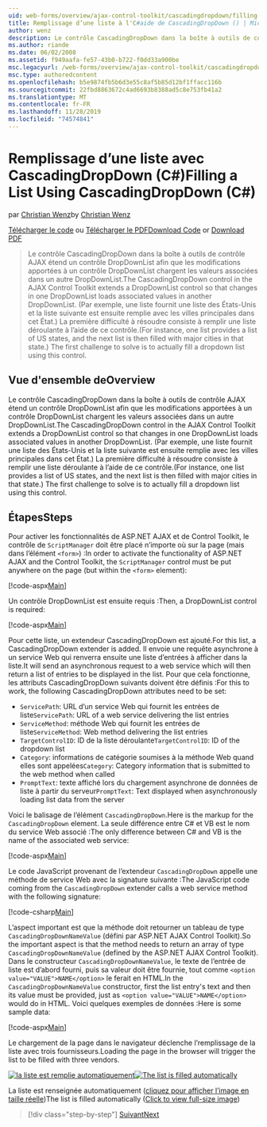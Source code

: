 ```yaml
---
uid: web-forms/overview/ajax-control-toolkit/cascadingdropdown/filling-a-list-using-cascadingdropdown-cs
title: Remplissage d’une liste à l'C#aide de CascadingDropDown () | Microsoft Docs
author: wenz
description: Le contrôle CascadingDropDown dans la boîte à outils de contrôle AJAX étend un contrôle DropDownList afin que les modifications apportées à un DropDownList chargent les valeurs associées dans anoth...
ms.author: riande
ms.date: 06/02/2008
ms.assetid: f949aafa-fe57-43b0-b722-f0dd33a900be
msc.legacyurl: /web-forms/overview/ajax-control-toolkit/cascadingdropdown/filling-a-list-using-cascadingdropdown-cs
msc.type: authoredcontent
ms.openlocfilehash: b5e9874fb5b6d3e55c8af5b85d12bf1ffacc116b
ms.sourcegitcommit: 22fbd8863672c4ad6693b8388ad5c8e753fb41a2
ms.translationtype: MT
ms.contentlocale: fr-FR
ms.lasthandoff: 11/28/2019
ms.locfileid: "74574841"
---
```

# <a name="filling-a-list-using-cascadingdropdown-c"></a><span data-ttu-id="8f00a-103">Remplissage d’une liste avec CascadingDropDown (C#)</span><span class="sxs-lookup"><span data-stu-id="8f00a-103">Filling a List Using CascadingDropDown (C#)</span></span>

<span data-ttu-id="8f00a-104">par [Christian Wenz](https://github.com/wenz)</span><span class="sxs-lookup"><span data-stu-id="8f00a-104">by [Christian Wenz](https://github.com/wenz)</span></span>

<span data-ttu-id="8f00a-105">[Télécharger le code](https://download.microsoft.com/download/9/0/7/907760b1-2c60-4f81-aeb6-ca416a573b0d/cascadingdropdown0.cs.zip) ou [Télécharger le PDF](https://download.microsoft.com/download/2/d/c/2dc10e34-6983-41d4-9c08-f78f5387d32b/cascadingdropdown0CS.pdf)</span><span class="sxs-lookup"><span data-stu-id="8f00a-105">[Download Code](https://download.microsoft.com/download/9/0/7/907760b1-2c60-4f81-aeb6-ca416a573b0d/cascadingdropdown0.cs.zip) or [Download PDF](https://download.microsoft.com/download/2/d/c/2dc10e34-6983-41d4-9c08-f78f5387d32b/cascadingdropdown0CS.pdf)</span></span>

> <span data-ttu-id="8f00a-106">Le contrôle CascadingDropDown dans la boîte à outils de contrôle AJAX étend un contrôle DropDownList afin que les modifications apportées à un contrôle DropDownList chargent les valeurs associées dans un autre DropDownList.</span><span class="sxs-lookup"><span data-stu-id="8f00a-106">The CascadingDropDown control in the AJAX Control Toolkit extends a DropDownList control so that changes in one DropDownList loads associated values in another DropDownList.</span></span> <span data-ttu-id="8f00a-107">(Par exemple, une liste fournit une liste des États-Unis et la liste suivante est ensuite remplie avec les villes principales dans cet État.) La première difficulté à résoudre consiste à remplir une liste déroulante à l’aide de ce contrôle.</span><span class="sxs-lookup"><span data-stu-id="8f00a-107">(For instance, one list provides a list of US states, and the next list is then filled with major cities in that state.) The first challenge to solve is to actually fill a dropdown list using this control.</span></span>

## <a name="overview"></a><span data-ttu-id="8f00a-108">Vue d'ensemble de</span><span class="sxs-lookup"><span data-stu-id="8f00a-108">Overview</span></span>

<span data-ttu-id="8f00a-109">Le contrôle CascadingDropDown dans la boîte à outils de contrôle AJAX étend un contrôle DropDownList afin que les modifications apportées à un contrôle DropDownList chargent les valeurs associées dans un autre DropDownList.</span><span class="sxs-lookup"><span data-stu-id="8f00a-109">The CascadingDropDown control in the AJAX Control Toolkit extends a DropDownList control so that changes in one DropDownList loads associated values in another DropDownList.</span></span> <span data-ttu-id="8f00a-110">(Par exemple, une liste fournit une liste des États-Unis et la liste suivante est ensuite remplie avec les villes principales dans cet État.) La première difficulté à résoudre consiste à remplir une liste déroulante à l’aide de ce contrôle.</span><span class="sxs-lookup"><span data-stu-id="8f00a-110">(For instance, one list provides a list of US states, and the next list is then filled with major cities in that state.) The first challenge to solve is to actually fill a dropdown list using this control.</span></span>

## <a name="steps"></a><span data-ttu-id="8f00a-111">Étapes</span><span class="sxs-lookup"><span data-stu-id="8f00a-111">Steps</span></span>

<span data-ttu-id="8f00a-112">Pour activer les fonctionnalités de ASP.NET AJAX et de Control Toolkit, le contrôle de `ScriptManager` doit être placé n’importe où sur la page (mais dans l’élément `<form>`) :</span><span class="sxs-lookup"><span data-stu-id="8f00a-112">In order to activate the functionality of ASP.NET AJAX and the Control Toolkit, the `ScriptManager` control must be put anywhere on the page (but within the `<form>` element):</span></span>

[!code-aspx[Main](filling-a-list-using-cascadingdropdown-cs/samples/sample1.aspx)]

<span data-ttu-id="8f00a-113">Un contrôle DropDownList est ensuite requis :</span><span class="sxs-lookup"><span data-stu-id="8f00a-113">Then, a DropDownList control is required:</span></span>

[!code-aspx[Main](filling-a-list-using-cascadingdropdown-cs/samples/sample2.aspx)]

<span data-ttu-id="8f00a-114">Pour cette liste, un extendeur CascadingDropDown est ajouté.</span><span class="sxs-lookup"><span data-stu-id="8f00a-114">For this list, a CascadingDropDown extender is added.</span></span> <span data-ttu-id="8f00a-115">Il envoie une requête asynchrone à un service Web qui renverra ensuite une liste d’entrées à afficher dans la liste.</span><span class="sxs-lookup"><span data-stu-id="8f00a-115">It will send an asynchronous request to a web service which will then return a list of entries to be displayed in the list.</span></span> <span data-ttu-id="8f00a-116">Pour que cela fonctionne, les attributs CascadingDropDown suivants doivent être définis :</span><span class="sxs-lookup"><span data-stu-id="8f00a-116">For this to work, the following CascadingDropDown attributes need to be set:</span></span>

- <span data-ttu-id="8f00a-117">`ServicePath`: URL d’un service Web qui fournit les entrées de liste</span><span class="sxs-lookup"><span data-stu-id="8f00a-117">`ServicePath`: URL of a web service delivering the list entries</span></span>
- <span data-ttu-id="8f00a-118">`ServiceMethod`: méthode Web qui fournit les entrées de liste</span><span class="sxs-lookup"><span data-stu-id="8f00a-118">`ServiceMethod`: Web method delivering the list entries</span></span>
- <span data-ttu-id="8f00a-119">`TargetControlID`: ID de la liste déroulante</span><span class="sxs-lookup"><span data-stu-id="8f00a-119">`TargetControlID`: ID of the dropdown list</span></span>
- <span data-ttu-id="8f00a-120">`Category`: informations de catégorie soumises à la méthode Web quand elles sont appelées</span><span class="sxs-lookup"><span data-stu-id="8f00a-120">`Category`: Category information that is submitted to the web method when called</span></span>
- <span data-ttu-id="8f00a-121">`PromptText`: texte affiché lors du chargement asynchrone de données de liste à partir du serveur</span><span class="sxs-lookup"><span data-stu-id="8f00a-121">`PromptText`: Text displayed when asynchronously loading list data from the server</span></span>

<span data-ttu-id="8f00a-122">Voici le balisage de l’élément `CascadingDropDown`.</span><span class="sxs-lookup"><span data-stu-id="8f00a-122">Here is the markup for the `CascadingDropDown` element.</span></span> <span data-ttu-id="8f00a-123">La seule différence entre C# et VB est le nom du service Web associé :</span><span class="sxs-lookup"><span data-stu-id="8f00a-123">The only difference between C# and VB is the name of the associated web service:</span></span>

[!code-aspx[Main](filling-a-list-using-cascadingdropdown-cs/samples/sample3.aspx)]

<span data-ttu-id="8f00a-124">Le code JavaScript provenant de l’extendeur `CascadingDropDown` appelle une méthode de service Web avec la signature suivante :</span><span class="sxs-lookup"><span data-stu-id="8f00a-124">The JavaScript code coming from the `CascadingDropDown` extender calls a web service method with the following signature:</span></span>

[!code-csharp[Main](filling-a-list-using-cascadingdropdown-cs/samples/sample4.cs)]

<span data-ttu-id="8f00a-125">L’aspect important est que la méthode doit retourner un tableau de type `CascadingDropDownNameValue` (défini par ASP.NET AJAX Control Toolkit).</span><span class="sxs-lookup"><span data-stu-id="8f00a-125">So the important aspect is that the method needs to return an array of type `CascadingDropDownNameValue` (defined by the ASP.NET AJAX Control Toolkit).</span></span> <span data-ttu-id="8f00a-126">Dans le constructeur `CascadingDropDownNameValue`, le texte de l’entrée de liste est d’abord fourni, puis sa valeur doit être fournie, tout comme `<option value="VALUE">NAME</option>` le ferait en HTML.</span><span class="sxs-lookup"><span data-stu-id="8f00a-126">In the `CascadingDropDownNameValue` constructor, first the list entry's text and then its value must be provided, just as `<option value="VALUE">NAME</option>` would do in HTML.</span></span> <span data-ttu-id="8f00a-127">Voici quelques exemples de données :</span><span class="sxs-lookup"><span data-stu-id="8f00a-127">Here is some sample data:</span></span>

[!code-aspx[Main](filling-a-list-using-cascadingdropdown-cs/samples/sample5.aspx)]

<span data-ttu-id="8f00a-128">Le chargement de la page dans le navigateur déclenche l’remplissage de la liste avec trois fournisseurs.</span><span class="sxs-lookup"><span data-stu-id="8f00a-128">Loading the page in the browser will trigger the list to be filled with three vendors.</span></span>

<span data-ttu-id="8f00a-129">[![la liste est remplie automatiquement](filling-a-list-using-cascadingdropdown-cs/_static/image2.png)](filling-a-list-using-cascadingdropdown-cs/_static/image1.png)</span><span class="sxs-lookup"><span data-stu-id="8f00a-129">[![The list is filled automatically](filling-a-list-using-cascadingdropdown-cs/_static/image2.png)](filling-a-list-using-cascadingdropdown-cs/_static/image1.png)</span></span>

<span data-ttu-id="8f00a-130">La liste est renseignée automatiquement ([cliquez pour afficher l’image en taille réelle](filling-a-list-using-cascadingdropdown-cs/_static/image3.png))</span><span class="sxs-lookup"><span data-stu-id="8f00a-130">The list is filled automatically ([Click to view full-size image](filling-a-list-using-cascadingdropdown-cs/_static/image3.png))</span></span>

> [!div class="step-by-step"]
> [<span data-ttu-id="8f00a-131">Suivant</span><span class="sxs-lookup"><span data-stu-id="8f00a-131">Next</span></span>](using-cascadingdropdown-with-a-database-cs.md)
